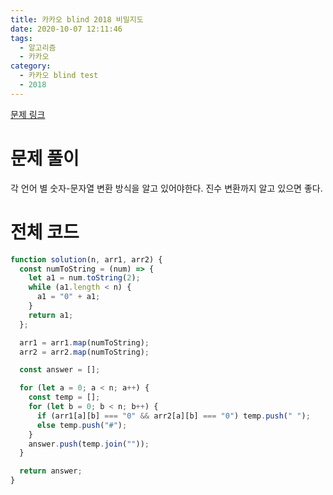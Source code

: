 ```yaml
---
title: 카카오 blind 2018 비밀지도
date: 2020-10-07 12:11:46
tags:
  - 알고리즘
  - 카카오
category:
  - 카카오 blind test
  - 2018
---
```


[문제 링크](https://programmers.co.kr/learn/courses/30/lessons/17681)

# 문제 풀이

각 언어 별 숫자-문자열 변환 방식을 알고 있어야한다.
진수 변환까지 알고 있으면 좋다.

# 전체 코드

```javascript
function solution(n, arr1, arr2) {
  const numToString = (num) => {
    let a1 = num.toString(2);
    while (a1.length < n) {
      a1 = "0" + a1;
    }
    return a1;
  };

  arr1 = arr1.map(numToString);
  arr2 = arr2.map(numToString);

  const answer = [];

  for (let a = 0; a < n; a++) {
    const temp = [];
    for (let b = 0; b < n; b++) {
      if (arr1[a][b] === "0" && arr2[a][b] === "0") temp.push(" ");
      else temp.push("#");
    }
    answer.push(temp.join(""));
  }

  return answer;
}
```
